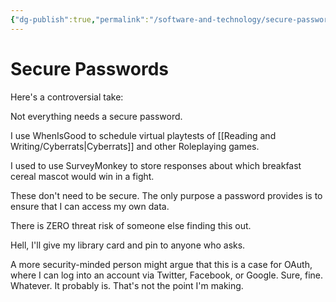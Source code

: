 ```yaml
---
{"dg-publish":true,"permalink":"/software-and-technology/secure-passwords/","tags":["technology"],"noteIcon":2}
---
```



# Secure Passwords

Here's a controversial take:

Not everything needs a secure password. 

I use WhenIsGood to schedule virtual playtests of [[Reading and Writing/Cyberrats\|Cyberrats]] and other Roleplaying games. 

I used to use SurveyMonkey to store responses about which breakfast cereal mascot would win in a fight.

These don't need to be secure. The only purpose a password provides is to ensure that I can access my own data. 

There is ZERO threat risk of someone else finding this out.

Hell, I'll give my library card and pin to anyone who asks.

A more security-minded person might argue that this is a case for OAuth, where I can log into an account via Twitter, Facebook, or Google. Sure, fine. Whatever. It probably is. That's not the point I'm making. 

